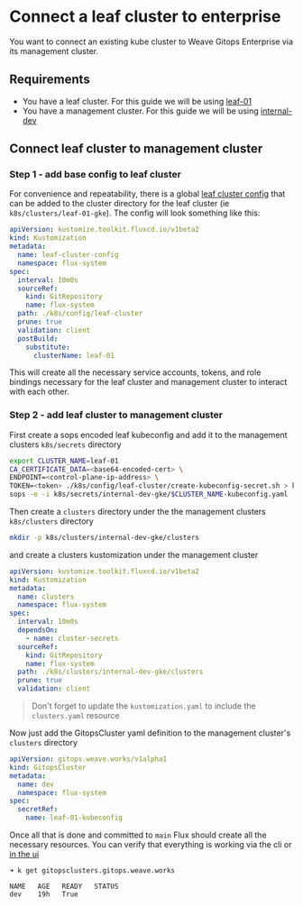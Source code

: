 # Connect a leaf cluster to enterprise

You want to connect an existing kube cluster to Weave Gitops Enterprise via its management cluster.

## Requirements

- You have a leaf cluster. For this guide we will be using [leaf-01](../gke-cluster/vars/leaf-01.tfvars)
- You have a management cluster. For this guide we will be using [internal-dev](../gke-cluster/vars/internal-dev.tfvars)

## Connect leaf cluster to management cluster
### Step 1 - add base config to leaf cluster
For convenience and repeatability, there is a global [leaf cluster config](../k8s/config/leaf-cluster/) that can be added to the cluster directory for the leaf cluster (ie `k8s/clusters/leaf-01-gke`).  The config will look something like this:

```yaml
apiVersion: kustomize.toolkit.fluxcd.io/v1beta2
kind: Kustomization
metadata:
  name: leaf-cluster-config
  namespace: flux-system
spec:
  interval: 10m0s
  sourceRef:
    kind: GitRepository
    name: flux-system
  path: ./k8s/config/leaf-cluster
  prune: true
  validation: client
  postBuild:
    substitute:
      clusterName: leaf-01
```

This will create all the necessary service accounts, tokens, and role bindings necessary for the leaf cluster and management cluster to interact with each other.

### Step 2 - add leaf cluster to management cluster
First create a sops encoded leaf kubeconfig and add it to the management clusters `k8s/secrets` directory
```bash
export CLUSTER_NAME=leaf-01
CA_CERTIFICATE_DATA=<base64-encoded-cert> \
ENDPOINT=<control-plane-ip-address> \
TOKEN=<token> ./k8s/config/leaf-cluster/create-kubeconfig-secret.sh > k8s/secrets/internal-dev-gke/$CLUSTER_NAME-kubeconfig.yaml
sops -e -i k8s/secrets/internal-dev-gke/$CLUSTER_NAME-kubeconfig.yaml
```

Then create a `clusters` directory under the the management clusters `k8s/clusters` directory
```bash
mkdir -p k8s/clusters/internal-dev-gke/clusters
```
and create a clusters kustomization under the management cluster
```yaml
apiVersion: kustomize.toolkit.fluxcd.io/v1beta2
kind: Kustomization
metadata:
  name: clusters
  namespace: flux-system
spec:
  interval: 10m0s
  dependsOn:
    - name: cluster-secrets
  sourceRef:
    kind: GitRepository
    name: flux-system
  path: ./k8s/clusters/internal-dev-gke/clusters
  prune: true
  validation: client
```
> Don't forget to update the `kustomization.yaml` to include the `clusters.yaml` resource

Now just add the GitopsCluster yaml definition to the management cluster's `clusters` directory
```yaml
apiVersion: gitops.weave.works/v1alpha1
kind: GitopsCluster
metadata:
  name: dev
  namespace: flux-system
spec:
  secretRef:
    name: leaf-01-kubeconfig
```

Once all that is done and committed to `main` Flux should create all the necessary resources.  You can verify that everything is working via the cli or [in the ui](https://gitops.internal-dev.wego-gke.weave.works/cluster/details?clusterName=dev)

```
➜ k get gitopsclusters.gitops.weave.works

NAME   AGE   READY   STATUS
dev    19h   True
```
